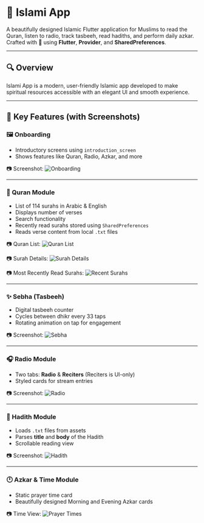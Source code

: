 # 📱 Islami App

A beautifully designed Islamic Flutter application for Muslims to read the Quran, listen to radio, track tasbeeh, read hadiths, and perform daily azkar.  
Crafted with 💙 using **Flutter**, **Provider**, and **SharedPreferences**.

---

## 🔍 Overview

Islami App is a modern, user-friendly Islamic app developed to make spiritual resources accessible with an elegant UI and smooth experience.

---

## 🌟 Key Features (with Screenshots)

### 🖼️ Onboarding

- Introductory screens using `introduction_screen`
- Shows features like Quran, Radio, Azkar, and more

📷 Screenshot:
![Onboarding]([screenshots/onboarding.png](https://github.com/alibesar7/Islam_app/blob/main/assets/screenshots/onboarding1.png))

---

### 📖 Quran Module

- List of 114 surahs in Arabic & English
- Displays number of verses
- Search functionality
- Recently read surahs stored using `SharedPreferences`
- Reads verse content from local `.txt` files

📷 Quran List:
![Quran List](screenshots/quran_list.png)

📷 Surah Details:
![Surah Details](screenshots/surah_details.png)

📷 Most Recently Read Surahs:
![Recent Surahs](screenshots/recent_quran.png)

---

### ✨ Sebha (Tasbeeh)

- Digital tasbeeh counter
- Cycles between dhikr every 33 taps
- Rotating animation on tap for engagement

📷 Screenshot:
![Sebha](screenshots/sebha.png)

---

### 🎧 Radio Module

- Two tabs: **Radio** & **Reciters** (Reciters is UI-only)
- Styled cards for stream entries

📷 Screenshot:
![Radio](screenshots/radio.png)

---

### 📜 Hadith Module

- Loads `.txt` files from assets
- Parses **title** and **body** of the Hadith
- Scrollable reading view

📷 Screenshot:
![Hadith](screenshots/hadith.png)

---

### 🕛 Azkar & Time Module

- Static prayer time card
- Beautifully designed Morning and Evening Azkar cards

📷 Time View:
![Prayer Times](screenshots/time.png)
 
 

